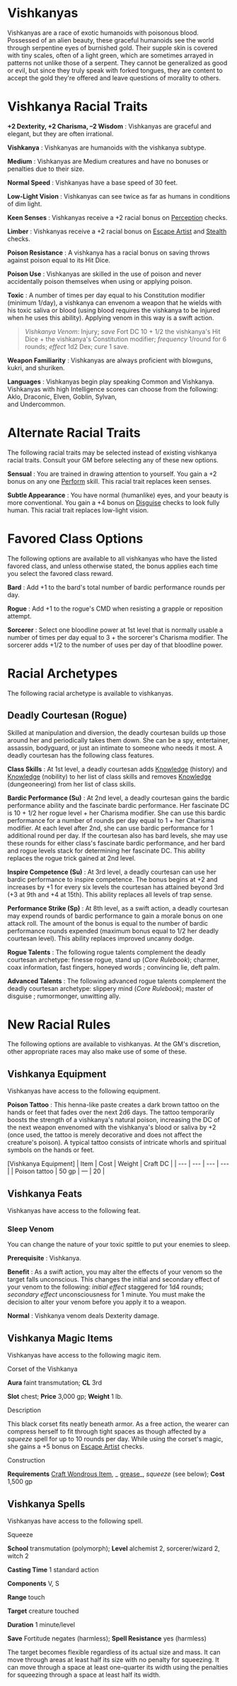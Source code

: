 # Vishkanyas

Vishkanyas are a race of exotic humanoids with poisonous blood. Possessed of an alien beauty, these graceful humanoids see the world through serpentine eyes of burnished gold. Their supple skin is covered with tiny scales, often of a light green, which are sometimes arrayed in patterns not unlike those of a serpent. They cannot be generalized as good or evil, but since they truly speak with forked tongues, they are content to accept the gold they're offered and leave questions of morality to others.

# Vishkanya Racial Traits

**+2 Dexterity, +2 Charisma, –2 Wisdom** : Vishkanyas are graceful and elegant, but they are often irrational.

**Vishkanya** : Vishkanyas are humanoids with the vishkanya subtype.

**Medium** : Vishkanyas are Medium creatures and have no bonuses or penalties due to their size.

**Normal Speed** : Vishkanyas have a base speed of 30 feet.

**Low-Light Vision** : Vishkanyas can see twice as far as humans in conditions of dim light.

**Keen Senses** : Vishkanyas receive a +2 racial bonus on [Perception](skills/perception#_perception) checks.

**Limber** : Vishkanyas receive a +2 racial bonus on [Escape Artist](skills/escapeArtist#_escape-artist) and [Stealth](skills/stealth#_stealth) checks.

**Poison Resistance** : A vishkanya has a racial bonus on saving throws against poison equal to its Hit Dice.

**Poison Use** : Vishkanyas are skilled in the use of poison and never accidentally poison themselves when using or applying poison.

**Toxic** : A number of times per day equal to his Constitution modifier (minimum 1/day), a vishkanya can envenom a weapon that he wields with his toxic saliva or blood (using blood requires the vishkanya to be injured when he uses this ability). Applying venom in this way is a swift action.

> _Vishkanya Venom_: Injury; _save_ Fort DC 10 + 1/2 the vishkanya's Hit Dice + the vishkanya's Constitution modifier; _frequency_ 1/round for 6 rounds; _effect_ 1d2 Dex; _cure_ 1 save.

**Weapon Familiarity** : Vishkanyas are always proficient with blowguns, kukri, and shuriken.

**Languages** : Vishkanyas begin play speaking Common and Vishkanya. Vishkanyas with high Intelligence scores can choose from the following: Aklo, Draconic, Elven, Goblin, Sylvan,   
and Undercommon.

# Alternate Racial Traits

The following racial traits may be selected instead of existing vishkanya racial traits. Consult your GM before selecting any of these new options.

**Sensual** : You are trained in drawing attention to yourself. You gain a +2 bonus on any one [Perform](skills/perform#_perform) skill. This racial trait replaces keen senses.

**Subtle Appearance** : You have normal (humanlike) eyes, and your beauty is more conventional. You gain a +4 bonus on [Disguise](skills/disguise#_disguise) checks to look fully human. This racial trait replaces low-light vision.

# Favored Class Options

The following options are available to all vishkanyas who have the listed favored class, and unless otherwise stated, the bonus applies each time you select the favored class reward.

**Bard** : Add +1 to the bard's total number of bardic performance rounds per day.

**Rogue** : Add +1 to the rogue's CMD when resisting a grapple or reposition attempt.

**Sorcerer** : Select one bloodline power at 1st level that is normally usable a number of times per day equal to 3 + the sorcerer's Charisma modifier. The sorcerer adds +1/2 to the number of uses per day of that bloodline power.

# Racial Archetypes

The following racial archetype is available to vishkanyas.

## Deadly Courtesan (Rogue)

Skilled at manipulation and diversion, the deadly courtesan builds up those around her and periodically takes them down. She can be a spy, entertainer, assassin, bodyguard, or just an intimate to someone who needs it most. A deadly courtesan has the following class features.

**Class Skills** : At 1st level, a deadly courtesan adds [Knowledge](skills/knowledge#_knowledge) (history) and [Knowledge](skills/knowledge#_knowledge) (nobility) to her list of class skills and removes [Knowledge](skills/knowledge#_knowledge) (dungeoneering) from her list of class skills.

**Bardic Performance (Su)** : At 2nd level, a deadly courtesan gains the bardic performance ability and the fascinate bardic performance. Her fascinate DC is 10 + 1/2 her rogue level + her Charisma modifier. She can use this bardic performance for a number of rounds per day equal to 1 + her Charisma modifier. At each level after 2nd, she can use bardic performance for 1 additional round per day. If the courtesan also has bard levels, she may use these rounds for either class's fascinate bardic performance, and her bard and rogue levels stack for determining her fascinate DC. This ability replaces the rogue trick gained at 2nd level.

**Inspire Competence (Su)** : At 3rd level, a deadly courtesan can use her bardic performance to inspire competence. The bonus begins at +2 and increases by +1 for every six levels the courtesan has attained beyond 3rd (+3 at 9th and +4 at 15th). This ability replaces all levels of trap sense.

**Performance Strike (Sp)** : At 8th level, as a swift action, a deadly courtesan may expend rounds of bardic performance to gain a morale bonus on one attack roll. The amount of the bonus is equal to the number of bardic performance rounds expended (maximum bonus equal to 1/2 her deadly courtesan level). This ability replaces improved uncanny dodge.

**Rogue Talents** : The following rogue talents complement the deadly courtesan archetype: finesse rogue, stand up (_Core Rulebook_); charmer, coax information, fast fingers, honeyed words ; convincing lie, deft palm.

**Advanced Talents** : The following advanced rogue talents complement the deadly courtesan archetype: slippery mind (_Core Rulebook_); master of disguise ; rumormonger, unwitting ally.

# New Racial Rules

The following options are available to vishkanyas. At the GM's discretion, other appropriate races may also make use of some of these.

## Vishkanya Equipment

Vishkanyas have access to the following equipment.

**Poison Tattoo** : This henna-like paste creates a dark brown tattoo on the hands or feet that fades over the next 2d6 days. The tattoo temporarily boosts the strength of a vishkanya's natural poison, increasing the DC of the next weapon envenomed with the vishkanya's blood or saliva by +2 (once used, the tattoo is merely decorative and does not affect the creature's poison). A typical tattoo consists of intricate whorls and spiritual symbols on the hands or feet.

[Vishkanya Equipment]
| Item | Cost | Weight | Craft DC |
| --- | --- | --- | --- |
| Poison tattoo | 50 gp | — | 20 |

## Vishkanya Feats

Vishkanyas have access to the following feat.

### Sleep Venom

You can change the nature of your toxic spittle to put your enemies to sleep.

**Prerequisite** : Vishkanya.

**Benefit** : As a swift action, you may alter the effects of your venom so the target falls unconscious. This changes the initial and secondary effect of your venom to the following: _initial effect_ staggered for 1d4 rounds; _secondary effect_ unconsciousness for 1 minute. You must make the decision to alter your venom before you apply it to a weapon.

**Normal** : Vishkanya venom deals Dexterity damage.

## Vishkanya Magic Items

Vishkanyas have access to the following magic item.

Corset of the Vishkanya

**Aura** faint transmutation; **CL** 3rd

**Slot** chest; **Price** 3,000 gp; **Weight** 1 lb.

Description

This black corset fits neatly beneath armor. As a free action, the wearer can compress herself to fit through tight spaces as though affected by a _squeeze_ spell for up to 10 rounds per day. While using the corset's magic, she gains a +5 bonus on [Escape Artist](skills/escapeArtist#_escape-artist) checks.

Construction

**Requirements** [Craft Wondrous Item](feats#_craft-wondrous-item), _ [grease](spells/grease#_grease)_, _squeeze_ (see below); **Cost** 1,500 gp

## Vishkanya Spells

Vishkanyas have access to the following spell.

Squeeze

**School** transmutation (polymorph); **Level** alchemist 2, sorcerer/wizard 2, witch 2

**Casting Time** 1 standard action

**Components** V, S

**Range** touch

**Target** creature touched

**Duration** 1 minute/level

**Save** Fortitude negates (harmless); **Spell Resistance** yes (harmless)

The target becomes flexible regardless of its actual size and mass. It can move through areas at least half its size with no penalty for squeezing. It can move through a space at least one-quarter its width using the penalties for squeezing through a space at least half its width.

